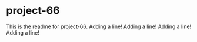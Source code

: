 # project-66

This is the readme for project-66.
Adding a line!
Adding a line!
Adding a line!
Adding a line!
